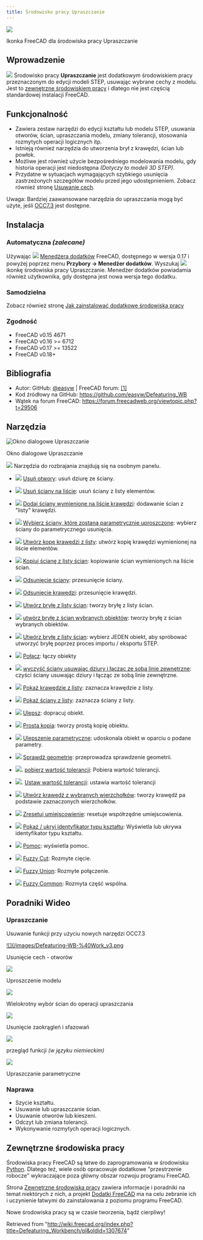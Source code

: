 ```yaml
---
title: Środowisko pracy Upraszczanie
---
```


![](/images/Defeaturing_workbench_icon.svg)

Ikonka FreeCAD dla środowiska pracy Upraszczanie

## Wprowadzenie

![](/images/Defeaturing_workbench_icon.svg) Środowisko pracy **Upraszczanie** jest dodatkowym środowiskiem pracy przeznaczonym do edycji modeli STEP, usuwając wybrane cechy z modelu. Jest to [zewnętrzne środowiskiem pracy](/External_workbenches/pl "External workbenches/pl") i dlatego nie jest częścią standardowej instalacji FreeCAD.

## Funkcjonalność

- Zawiera zestaw narzędzi do edycji kształtu lub modelu STEP, usuwania otworów, ścian, upraszczania modelu, zmiany tolerancji, stosowania rozmytych operacji logicznych itp.
- Istnieją również narzędzia do utworzenia brył z krawędzi, ścian lub powłok.
- Możliwe jest również użycie bezpośredniego modelowania modelu, gdy historia operacji jest niedostępna _(Dotyczy to modeli 3D STEP)_.
- Przydatne w sytuacjach wymagających szybkiego usunięcia zastrzeżonych szczegółów modelu przed jego udostępnieniem. Zobacz również stronę [Usuwanie cech](/Defeaturing/pl "Defeaturing/pl").

Uwaga: Bardziej zaawansowane narzędzia do upraszczania mogą być użyte, jeśli [OCC7.3](/OpenCASCADE/pl "OpenCASCADE/pl") jest dostępne.

## Instalacja

### Automatyczna _(zalecane)_

Używając ![](/images/AddonManager.svg) [Menedżera dodatków](/Std_AddonMgr/pl "Std AddonMgr/pl") FreeCAD, dostępnego w wersja 0.17 i powyżej poprzez menu **Przybory → Menedżer dodatków**. Wyszukaj ![](/images/Defeaturing_workbench_icon.svg) ikonkę środowiska pracy Upraszczanie. Menedżer dodatków powiadamia również użytkownika, gdy dostępna jest nowa wersja tego dodatku.

### Samodzielna

Zobacz również stronę [Jak zainstalować dodatkowe środowiska pracy](/How_to_install_additional_workbenches/pl "How to install additional workbenches/pl")

### Zgodność

- FreeCAD v0.15 4671
- FreeCAD v0.16 >= 6712
- FreeCAD v0.17 >= 13522
- FreeCAD v0.18+

## Bibliografia

- Autor: GitHub: [@easyw](https://github.com/easyw) | FreeCAD forum: [[1]](https://forum.freecadweb.org/viewtopic.php?f=9&t=29506)
- Kod źródłowy na GitHub: <https://github.com/easyw/Defeaturing_WB>
- Wątek na forum FreeCAD: <https://forum.freecadweb.org/viewtopic.php?t=29506>

## Narzędzia

![Okno dialogowe Upraszczanie](/images/Defeaturing_WB.png)

Okno dialogowe Upraszczanie

![](/images/Defeaturing_Tools.svg) Narzędzia do rozbrajania znajdują się na osobnym panelu.

- ![](/images/DefeatWB_Tools_rmv_hole.png) [Usuń otwory](/index.php?title=DefeatWB_Tools_rmv_hole&action=edit&redlink=1 "DefeatWB Tools rmv hole (page does not exist)"): usuń dziurę ze ściany.
- ![](/images/DefeatWB_Tools_rmv_listed_Faces.png) [Usuń ściany na liście](/index.php?title=DefeatWB_Tools_rmv_listed_Faces&action=edit&redlink=1 "DefeatWB Tools rmv listed Faces (page does not exist)"): usuń ściany z listy elementów.
- ![](/images/DefeatWB_Tools_add_Faces_listed_Edges.png) [Dodaj ściany wymienione na liście krawędzi](/index.php?title=DefeatWB_Tools_add_Faces_listed_Edges&action=edit&redlink=1 "DefeatWB Tools add Faces listed Edges (page does not exist)"): dodawanie ścian z "listy" krawędzi.
- ![](/images/DefeatWB_Tools_select_Faces_Param_Defeat.png) [Wybierz ściany, które zostaną parametrycznie uproszczone](/index.php?title=DefeatWB_Tools_select_Faces_Param_Defeat&action=edit&redlink=1 "DefeatWB Tools select Faces Param Defeat (page does not exist)"): wybierz ściany do parametrycznego usunięcia.
- ![](/images/DefeatWB_Tools_create_copy_listed_edges.png) [Utwórz kopę krawędzi z listy](/index.php?title=DefeatWB_Tools_create_copy_listed_edges&action=edit&redlink=1 "DefeatWB Tools create copy listed edges (page does not exist)"): utwórz kopię krawędzi wymienionej na liście elementów.

- ![](/images/DefeatWB_Tools_copy_Faces_listed_faces.png) [Kopiuj ścianę z listy ścian](/index.php?title=DefeatWB_Tools_copy_Faces_listed_faces&action=edit&redlink=1 "DefeatWB Tools copy Faces listed faces (page does not exist)"): kopiowanie ścian wymienionych na liście ścian.
- ![](/images/DefeatWB_Tools_offset_face.png) [Odsunięcie ściany](/index.php?title=DefeatWB_Tools_offset_face&action=edit&redlink=1 "DefeatWB Tools offset face (page does not exist)"): przesunięcie ściany.
- ![](/images/DefeatWB_Tools_offset_edge.png) [Odsunięcie krawędzi](/index.php?title=DefeatWB_Tools_offset_edge&action=edit&redlink=1 "DefeatWB Tools offset edge (page does not exist)"): przesunięcie krawędzi.

- ![](/images/DefeatWB_Tools_make_solid_listed_faces.png) [Utwórz bryłę z listy ścian](/index.php?title=DefeatWB_Tools_make_solid_listed_faces&action=edit&redlink=1 "DefeatWB Tools make solid listed faces (page does not exist)"): tworzy bryłę z listy ścian.
- ![](/images/DefeatWB_Tools_make_solid_faces_selected_objects.png) [utwórz bryłę z ścian wybranych obiektów](/index.php?title=DefeatWB_Tools_make_solid_faces_selected_objects&action=edit&redlink=1 "DefeatWB Tools make solid faces selected objects (page does not exist)"): tworzy bryłę z ścian wybranych obiektów.
- ![](/images/DefeatWB_Tools_select_one_object_2_make_solid_step_proc.png) [Utwórz bryłę z listy ścian](/index.php?title=DefeatWB_Tools_select_one_object_2_make_solid_step_proc&action=edit&redlink=1 "DefeatWB Tools select one object 2 make solid step proc (page does not exist)"): wybierz JEDEN obiekt, aby spróbować utworzyć bryłę poprzez proces importu / eksportu STEP.
- ![](/images/DefeatWB_Tools_Connect.png) [Połącz](/index.php?title=DefeatWB_Tools_Connect&action=edit&redlink=1 "DefeatWB Tools Connect (page does not exist)"): łączy obiekty
- ![](/images/DefeatWB_Tools_clean_face_rmv_holes.png) [wyczyść ściany usuwając dziury i łącząc ze sobą linie zewnętrzne](/index.php?title=DefeatWB_Tools_clean_face_rmv_holes&action=edit&redlink=1 "DefeatWB Tools clean face rmv holes (page does not exist)"): czyści ściany usuwając dziury i łącząc ze sobą linie zewnętrzne.

- ![](/images/DefeatWB_Tools_show_listed_edges.png) [Pokaż krawędzie z listy](/index.php?title=DefeatWB_Tools_show_listed_edges&action=edit&redlink=1 "DefeatWB Tools show listed edges (page does not exist)"): zaznacza krawędzie z listy.
- ![](/images/DefeatWB_Tools_show_listed_faces.png) [Pokaż ściany z listy](/index.php?title=DefeatWB_Tools_show_listed_faces&action=edit&redlink=1 "DefeatWB Tools show listed faces (page does not exist)"): zaznacza ściany z listy.
- ![](/images/DefeatWB_Tools_refine.png) [Ulepsz](/index.php?title=DefeatWB_Tools_refine&action=edit&redlink=1 "DefeatWB Tools refine (page does not exist)"): dopracuj obiekt.
- ![](/images/DefeatWB_Tools_simple_copy.png) [Prosta kopia](/index.php?title=DefeatWB_Tools_simple_copy&action=edit&redlink=1 "DefeatWB Tools simple copy (page does not exist)"): tworzy prostą kopię obiektu.
- ![](/images/DefeatWB_Tools_parametric_refine.png) [Ulepszenie parametryczne](/index.php?title=DefeatWB_Tools_parametric_refine&action=edit&redlink=1 "DefeatWB Tools parametric refine (page does not exist)"): udoskonala obiekt w oparciu o podane parametry.

- ![](/images/DefeatWB_Tools_geometry_check.png) [Sprawdź geometrię](/index.php?title=DefeatWB_Tools_geometry_check&action=edit&redlink=1 "DefeatWB Tools geometry check (page does not exist)"): przeprowadza sprawdzenie geometrii.
- ![](/images/DefeatWB_Tools_get_Tolerance_value.png). [pobierz wartość tolerancji](/index.php?title=DefeatWB_Tools_get_Tolerance_value&action=edit&redlink=1 "DefeatWB Tools get Tolerance value (page does not exist)"): Pobiera wartość tolerancji.
- ![](/images/DefeatWB_Tools_set_Tolerance_value.png). [Ustaw wartość tolerancji](/index.php?title=DefeatWB_Tools_set_Tolerance_value&action=edit&redlink=1 "DefeatWB Tools set Tolerance value (page does not exist)"): ustawia wartość tolerancji

- ![](/images/DefeatWB_Tools_make_edges_selected_vertexes.png) [Utwórz krawędź z wybranych wierzchołków](/index.php?title=DefeatWB_Tools_make_edges_selected_vertexes&action=edit&redlink=1 "DefeatWB Tools make edges selected vertexes (page does not exist)"): tworzy krawędź pa podstawie zaznaczonych wierzchołków.
- ![](/images/DefeatWB_Tools_reset_placement.png) [Zresetuj umiejscowienie](/index.php?title=DefeatWB_Tools_reset_placement&action=edit&redlink=1 "DefeatWB Tools reset placement (page does not exist)"): resetuje współrzędne umiejscowienia.
- ![](/images/DefeatWB_Tools_show_hide_typeId_shape.png) [Pokaż / ukryj identyfikator typu kształtu](/index.php?title=DefeatWB_Tools_show_hide_typeId_shape&action=edit&redlink=1 "DefeatWB Tools show hide typeId shape (page does not exist)"): Wyświetla lub ukrywa identyfikator typu kształtu.
- ![](/images/DefeatWB_Tools_help.png) [Pomoc](/index.php?title=DefeatWB_Tools_help&action=edit&redlink=1 "DefeatWB Tools help (page does not exist)"): wyświetla pomoc.

- ![](/images/DefeatWB_Tools_Fuzzy_Cut.png) [Fuzzy Cut](/index.php?title=DefeatWB_Tools_Fuzzy_Cut&action=edit&redlink=1 "DefeatWB Tools Fuzzy Cut (page does not exist)"): Rozmyte cięcie.
- ![](/images/DefeatWB_Tools_Fuzzy_Union.png) [Fuzzy Union](/index.php?title=DefeatWB_Tools_Fuzzy_Union&action=edit&redlink=1 "DefeatWB Tools Fuzzy Union (page does not exist)"): Rozmyte połączenie.
- ![](/images/DefeatWB_Tools_Fuzzy_Common.png) [Fuzzy Common](/index.php?title=DefeatWB_Tools_Fuzzy_Common&action=edit&redlink=1 "DefeatWB Tools Fuzzy Common (page does not exist)"): Rozmyta część wspólna.

## Poradniki Wideo

### Upraszczanie

Usuwanie funkcji przy użyciu nowych narzędzi OCC7.3

[![](/images/Defeaturing-WB-%40Work_v3.png](https://raw.githubusercontent.com/easyw/FreeCAD-tutorials/master/testing-files/removing-holes.mp4)

Usunięcie cech - otworów

[![](/images/Defeaturing-WB-%40Work_v1.png)](https://youtu.be/yrTtWFakAyE)

Uproszczenie modelu

[![](/images/Defeaturing-WB-%40Work_v2.png)](https://youtu.be/vgQwGI6Fk6Q)

Wielokrotny wybór ścian do operacji upraszczania

[![](/images/Defeaturing-WB-%40Work_v4.png)](https://raw.githubusercontent.com/easyw/FreeCAD-tutorials/master/testing-files/removing-fillet-chamfer.mp4)

Usunięcie zaokrągleń i sfazowań

[![](/images/Defeaturing-WB-%40Work_v5.png)](https://peertube.mastodon.host/videos/watch/c6bc5abd-2eb7-48c7-af67-c4d8e6783872)

przegląd funkcji _(w języku niemieckim)_

[![](/images//Defeaturing-WB-%40Work_v6.png)](https://raw.githubusercontent.com/easyw/FreeCAD-tutorials/master/testing-files/parametric-defeaturing.mp4)

Upraszczanie parametryczne

### Naprawa

- Szycie kształtu.
- Usuwanie lub upraszczanie ścian.
- Usuwanie otworów lub kieszeni.
- Odczyt lub zmiana tolerancji.
- Wykonywanie rozmytych operacji logicznych.

## Zewnętrzne środowiska pracy

Środowiska pracy FreeCAD są łatwe do zaprogramowania w środowisku [Python](/Python/pl "Python/pl"). Dlatego też, wiele osób opracowuje dodatkowe "przestrzenie robocze" wykraczające poza główny obszar rozwoju programu FreeCAD.

Strona [Zewnętrzne środowiska pracy](/External_workbenches/pl "External workbenches/pl") zawiera informacje i poradniki na temat niektórych z nich, a projekt [Dodatki FreeCAD](https://github.com/FreeCAD/FreeCAD-addons) ma na celu zebranie ich i uczynienie łatwymi do zainstalowania z poziomu programu FreeCAD.

Nowe środowiska pracy są w czasie tworzenia, bądź cierpliwy!

Retrieved from "<http://wiki.freecad.org/index.php?title=Defeaturing_Workbench/pl&oldid=1307674>"
